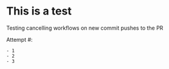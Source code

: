 # This is a test

Testing cancelling workflows on new commit pushes to the PR

Attempt #:

    - 1
    - 2
    - 3
